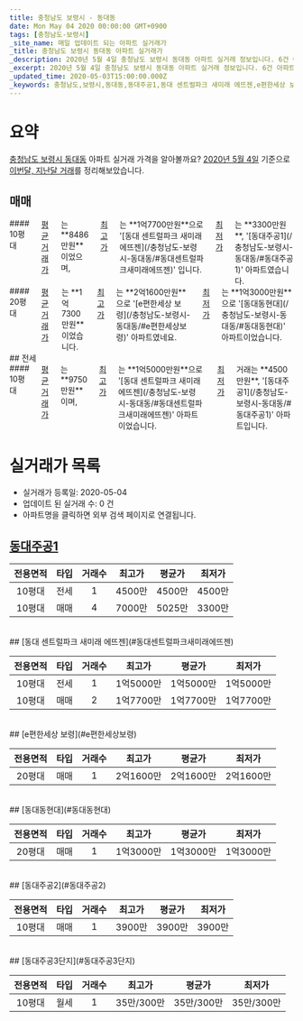 ```yaml
---
title: 충청남도 보령시 - 동대동
date: Mon May 04 2020 00:00:00 GMT+0900
tags: [충청남도-보령시]
_site_name: 매일 업데이트 되는 아파트 실거래가
_title: 충청남도 보령시 동대동 아파트 실거래가
_description: 2020년 5월 4일 충청남도 보령시 동대동 아파트 실거래 정보입니다. 6건 아파트 정보가 있습니다.
_excerpt: 2020년 5월 4일 충청남도 보령시 동대동 아파트 실거래 정보입니다. 6건 아파트 정보가 있습니다.
_updated_time: 2020-05-03T15:00:00.000Z
_keywords: 충청남도,보령시,동대동,동대주공1,동대 센트럴파크 새미래 에뜨젠,e편한세상 보령,동대동현대,동대주공2,동대주공3단지
---
```





# 요약
<ins>충청남도 보령시 동대동</ins> 아파트 실거래 가격을 알아볼까요? <ins>2020년 5월 4일</ins> 기준으로 <ins>이번달, 지난달 거래</ins>를 정리해보았습니다.

## 매매
<div class="container">
<div class="six columns" markdown="1">
#### 10평대
<ins>평균 거래가</ins>는 **8486만원**이었으며, <ins>최고가</ins>는 **1억7700만원**으로 '[동대 센트럴파크 새미래 에뜨젠](/충청남도-보령시-동대동/#동대센트럴파크새미래에뜨젠)' 입니다. <ins>최저가</ins>는 **3300만원**, '[동대주공1](/충청남도-보령시-동대동/#동대주공1)' 아파트였습니다.
</div>
<div class="six columns" markdown="1">
#### 20평대
<ins>평균 거래가</ins>는 **1억7300만원**이었습니다. <ins>최고가</ins>는 **2억1600만원**으로 '[e편한세상 보령](/충청남도-보령시-동대동/#e편한세상보령)' 아파트였네요. <ins>최저가</ins>는 **1억3000만원**으로 '[동대동현대](/충청남도-보령시-동대동/#동대동현대)' 아파트이었습니다.
</div>
</div>
## 전세
<div class="container">
<div class="twelve columns" markdown="1">
#### 10평대
<ins>평균 거래가</ins>는 **9750만원**이며, <ins>최고가</ins>는 **1억5000만원**으로 '[동대 센트럴파크 새미래 에뜨젠](/충청남도-보령시-동대동/#동대센트럴파크새미래에뜨젠)' 아파트이었습니다. <ins>최저가</ins> 거래는 **4500만원**, '[동대주공1](/충청남도-보령시-동대동/#동대주공1)' 아파트입니다.
</div>
</div>



# 실거래가 목록
- 실거래가 등록일: 2020-05-04
- 업데이트 된 실거래 수: 0 건
- 아파트명을 클릭하면 외부 검색 페이지로 연결됩니다.

## [동대주공1](#동대주공1)

|전용면적|타입|거래수|최고가|평균가|최저가|
|:---:|:---:|:---:|:---:|:---:|:---:|
|10평대|<span class="deal-type-2">전세</span>|1|4500만|4500만|4500만|
|10평대|<span class="deal-type-1">매매</span>|4|7000만|5025만|3300만|

<br/>
## [동대 센트럴파크 새미래 에뜨젠](#동대센트럴파크새미래에뜨젠)

|전용면적|타입|거래수|최고가|평균가|최저가|
|:---:|:---:|:---:|:---:|:---:|:---:|
|10평대|<span class="deal-type-2">전세</span>|1|1억5000만|1억5000만|1억5000만|
|10평대|<span class="deal-type-1">매매</span>|2|1억7700만|1억7700만|1억7700만|

<br/>
## [e편한세상 보령](#e편한세상보령)

|전용면적|타입|거래수|최고가|평균가|최저가|
|:---:|:---:|:---:|:---:|:---:|:---:|
|20평대|<span class="deal-type-1">매매</span>|1|2억1600만|2억1600만|2억1600만|

<br/>
## [동대동현대](#동대동현대)

|전용면적|타입|거래수|최고가|평균가|최저가|
|:---:|:---:|:---:|:---:|:---:|:---:|
|20평대|<span class="deal-type-1">매매</span>|1|1억3000만|1억3000만|1억3000만|

<br/>
## [동대주공2](#동대주공2)

|전용면적|타입|거래수|최고가|평균가|최저가|
|:---:|:---:|:---:|:---:|:---:|:---:|
|10평대|<span class="deal-type-1">매매</span>|1|3900만|3900만|3900만|

<br/>
## [동대주공3단지](#동대주공3단지)

|전용면적|타입|거래수|최고가|평균가|최저가|
|:---:|:---:|:---:|:---:|:---:|:---:|
|10평대|<span class="deal-type-3">월세</span>|1|35만/300만|35만/300만|35만/300만|

<br/>



